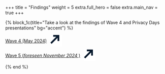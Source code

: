 +++
title = "Findings"
weight = 5
extra.full_hero = false
extra.main_nav = true
+++

{% block_1c(title="Take a look at the findings of Wave 4 and Privacy Days presentations" bg="accent") %}

  

<div>
  <div style="display: flex; align-items: center; margin-bottom: 10px;">
        <a href="wave4">Wave 4 (May 2024)</a>
        &nbsp
        &nbsp
        <img src="/assets/arrow_away.svg" class="inline-arrow">
    </div>
    <div style="display: flex; align-items: center; margin-bottom: 10px;">
        <a href="wave4">Wave 5 (<i>foreseen November 2024</i>&nbsp)</a>
        &nbsp
        &nbsp
        <img src="/assets/arrow_away.svg" class="inline-arrow">
    </div>
{% end %}
